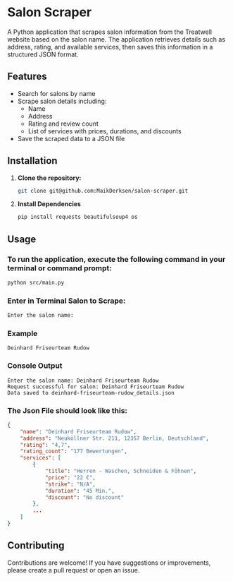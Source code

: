 # Salon Scraper

A Python application that scrapes salon information from the Treatwell website based on the salon name. The application retrieves details such as address, rating, and available services, then saves this information in a structured JSON format.

## Features

- Search for salons by name
- Scrape salon details including:
  - Name
  - Address
  - Rating and review count
  - List of services with prices, durations, and discounts
- Save the scraped data to a JSON file

## Installation

1. **Clone the repository:**
   ```bash
   git clone git@github.com:MaikDerksen/salon-scraper.git

2. **Install Dependencies**
    ```bash
    pip install requests beautifulsoup4 os
    ```

## Usage

### To run the application, execute the following command in your terminal or command prompt:
```bash
python src/main.py
```

### Enter in Terminal Salon to Scrape:
```bash
Enter the salon name:
```

### Example
```
Deinhard Friseurteam Rudow
```

### Console Output
```
Enter the salon name: Deinhard Friseurteam Rudow
Request successful for salon: Deinhard Friseurteam Rudow
Data saved to deinhard-friseurteam-rudow_details.json
```

### The Json File should look like this:
```json
{
    "name": "Deinhard Friseurteam Rudow",
    "address": "Neuköllner Str. 211, 12357 Berlin, Deutschland",
    "rating": "4,7",
    "rating_count": "177 Bewertungen",
    "services": [
        {
            "title": "Herren - Waschen, Schneiden & Föhnen",
            "price": "22 €",
            "strike": "N/A",
            "duration": "45 Min.",
            "discount": "No discount"
        },
        ...
    ]
}
```

## Contributing
Contributions are welcome! If you have suggestions or improvements, please create a pull request or open an issue.